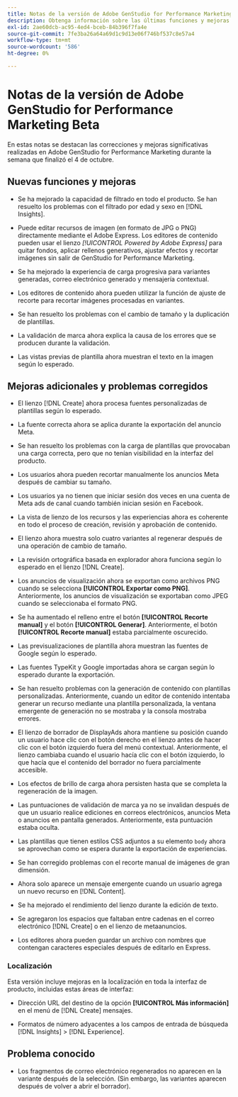 ```yaml
---
title: Notas de la versión de Adobe GenStudio for Performance Marketing Beta
description: Obtenga información sobre las últimas funciones y mejoras de Adobe GenStudio for Performance Marketing.
exl-id: 2ae60dcb-ac95-4ed4-bceb-84b396f7fa4e
source-git-commit: 7fe3ba26a64a69d1c9d13e06f746bf537c8e57a4
workflow-type: tm+mt
source-wordcount: '586'
ht-degree: 0%

---
```


# Notas de la versión de Adobe GenStudio for Performance Marketing Beta

En estas notas se destacan las correcciones y mejoras significativas realizadas en Adobe GenStudio for Performance Marketing durante la semana que finalizó el 4 de octubre.

## Nuevas funciones y mejoras

* Se ha mejorado la capacidad de filtrado en todo el producto. Se han resuelto los problemas con el filtrado por edad y sexo en [!DNL Insights].  <!-- GS-1198 -->

* Puede editar recursos de imagen (en formato de JPG o PNG) directamente mediante el Adobe Express. Los editores de contenido pueden usar el lienzo _[!UICONTROL Powered by Adobe Express]_ para quitar fondos, aplicar rellenos generativos, ajustar efectos y recortar imágenes sin salir de GenStudio for Performance Marketing. <!-- GS-4615 -->

* Se ha mejorado la experiencia de carga progresiva para variantes generadas, correo electrónico generado y mensajería contextual. <!-- GS-4651 3062-->

* Los editores de contenido ahora pueden utilizar la función de ajuste de recorte para recortar imágenes procesadas en variantes. <!-- GS-2342 -->

* Se han resuelto los problemas con el cambio de tamaño y la duplicación de plantillas. <!-- GS-4895 -->

* La validación de marca ahora explica la causa de los errores que se producen durante la validación.

* Las vistas previas de plantilla ahora muestran el texto en la imagen según lo esperado. <!-- GS-5917 -->

## Mejoras adicionales y problemas corregidos

* El lienzo [!DNL Create] ahora procesa fuentes personalizadas de plantillas según lo esperado. <!-- GS-3415 -->

* La fuente correcta ahora se aplica durante la exportación del anuncio Meta. <!-- GS-5875 -->

* Se han resuelto los problemas con la carga de plantillas que provocaban una carga correcta, pero que no tenían visibilidad en la interfaz del producto. <!-- GS-4815 5650-->

* Los usuarios ahora pueden recortar manualmente los anuncios Meta después de cambiar su tamaño. <!-- GS-5871 -->

* Los usuarios ya no tienen que iniciar sesión dos veces en una cuenta de Meta ads de canal cuando también inician sesión en Facebook. <!-- GS-3009 -->

* La vista de lienzo de los recursos y las experiencias ahora es coherente en todo el proceso de creación, revisión y aprobación de contenido. <!-- GS-5877 -->

* El lienzo ahora muestra solo cuatro variantes al regenerar después de una operación de cambio de tamaño. <!-- GS-5869 -->

* La revisión ortográfica basada en explorador ahora funciona según lo esperado en el lienzo [!DNL Create]. <!-- GS-5760 -->

* Los anuncios de visualización ahora se exportan como archivos PNG cuando se selecciona **[!UICONTROL Exportar como PNG]**. Anteriormente, los anuncios de visualización se exportaban como JPEG cuando se seleccionaba el formato PNG. <!-- GS-5545 -->

* Se ha aumentado el relleno entre el botón **[!UICONTROL Recorte manual]** y el botón **[!UICONTROL Generar]**. Anteriormente, el botón **[!UICONTROL Recorte manual]** estaba parcialmente oscurecido. <!-- GS-6084 -->

* Las previsualizaciones de plantilla ahora muestran las fuentes de Google según lo esperado. <!-- GS-5946 -->

* Las fuentes TypeKit y Google importadas ahora se cargan según lo esperado durante la exportación. <!-- GS-5948 -->

* Se han resuelto problemas con la generación de contenido con plantillas personalizadas. Anteriormente, cuando un editor de contenido intentaba generar un recurso mediante una plantilla personalizada, la ventana emergente de generación no se mostraba y la consola mostraba errores. <!-- GS-5262 -->

* El lienzo de borrador de DisplayAds ahora mantiene su posición cuando un usuario hace clic con el botón derecho en el lienzo antes de hacer clic con el botón izquierdo fuera del menú contextual. Anteriormente, el lienzo cambiaba cuando el usuario hacía clic con el botón izquierdo, lo que hacía que el contenido del borrador no fuera parcialmente accesible.  <!-- GS-5687 -->

* Los efectos de brillo de carga ahora persisten hasta que se completa la regeneración de la imagen.  <!-- GS-5811 -->

* Las puntuaciones de validación de marca ya no se invalidan después de que un usuario realice ediciones en correos electrónicos, anuncios Meta o anuncios en pantalla generados. Anteriormente, esta puntuación estaba oculta. <!-- GS-5379 -->

* Las plantillas que tienen estilos CSS adjuntos a su elemento `body` ahora se aprovechan como se espera durante la exportación de experiencias. <!-- GS-5947 -->

* Se han corregido problemas con el recorte manual de imágenes de gran dimensión. <!-- GS-6039 -->

* Ahora solo aparece un mensaje emergente cuando un usuario agrega un nuevo recurso en [!DNL Content]. <!-- GS-5020 -->

* Se ha mejorado el rendimiento del lienzo durante la edición de texto.  <!-- GS-5118 -->

* Se agregaron los espacios que faltaban entre cadenas en el correo electrónico [!DNL Create] o en el lienzo de metaanuncios. <!-- GS-5019 -->

* Los editores ahora pueden guardar un archivo con nombres que contengan caracteres especiales después de editarlo en Express. <!-- GS-6131 -->

### Localización

Esta versión incluye mejoras en la localización en toda la interfaz de producto, incluidas estas áreas de interfaz:

* Dirección URL del destino de la opción **[!UICONTROL Más información]** en el menú de [!DNL Create] mensajes. <!-- GS-5029 -->

* Formatos de número adyacentes a los campos de entrada de búsqueda [!DNL Insights] > [!DNL Experience]. <!-- GS-4494 -->

## Problema conocido

* Los fragmentos de correo electrónico regenerados no aparecen en la variante después de la selección. (Sin embargo, las variantes aparecen después de volver a abrir el borrador). <!-- GS-5913 -->